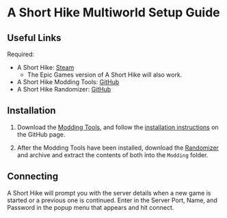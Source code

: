 # A Short Hike Multiworld Setup Guide

## Useful Links

Required:
- A Short Hike: [Steam](https://store.steampowered.com/app/1055540/A_Short_Hike/)
    - The Epic Games version of A Short Hike will also work.
- A Short Hike Modding Tools: [GitHub](https://github.com/BrandenEK/AShortHike.ModdingTools)
- A Short Hike Randomizer: [GitHub](https://github.com/BrandenEK/AShortHike.Randomizer)

## Installation

1. Download the [Modding Tools](https://github.com/BrandenEK/AShortHike.ModdingTools/releases), and follow
the [installation instructions](https://github.com/BrandenEK/AShortHike.ModdingTools#a-short-hike-modding-tools) on the GitHub page.

2. After the Modding Tools have been installed, download the 
[Randomizer](https://github.com/BrandenEK/AShortHike.Randomizer/releases) and 
archive and extract the contents of both
into the `Modding` folder.

## Connecting

A Short Hike will prompt you with the server details when a new game is started or a previous one is continued.
Enter in the Server Port, Name, and Password in the popup menu that appears and hit connect.